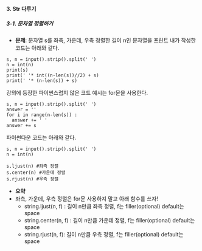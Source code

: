 #### 3. Str 다루기
##### 3-1. 문자열 정렬하기

* **문제**: 문자열 s를 좌측, 가운데, 우측 정렬한 길이 n인 문자열을 프린트
내가 작성한 코드는 아래와 같다. 
```
s, n = input().strip().split(' ')
n = int(n)
print(s)
print(' '* int((n-len(s))//2) + s)
print(' '* (n-len(s)) + s)
```

강의에 등장한 파이썬스럽지 않은 코드 예시는 for문을 사용한다. 
```
s, n = input().strip().split(' ')
answer = ''
for i in range(n-len(s)) :
  answer += ' '
answer += s
```

파이썬다운 코드는 아래와 같다. 
```
s, n = input().strip().split(' ')
n = int(n)

s.ljust(n) #좌측 정렬
s.center(n) #가운데 정렬
s.rjust(n) #우측 정렬
```

* **요약**
* 좌측, 가운데, 우측 정렬은 for문 사용하지 말고 아래 함수를 쓰자!
    * string.ljust(n, f) : 길이 n만큼 좌측 정렬, f는 filler(optional) default는 space
    * string.center(n, f) :  길이 n만큼 가운데 정렬, f는 filler(optional) default는 space
    * string.rjust(n, f): 길이 n만큼 우측 정렬, f는 filler(optional) default는 space
